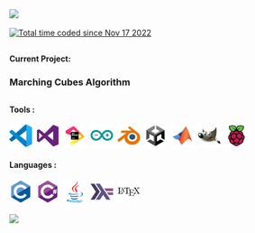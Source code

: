<!--
**IYourSunshineI/IYourSunshineI** is a ✨ _special_ ✨ repository because its `README.md` (this file) appears on your GitHub profile.

Here are some ideas to get you started:

- 🔭 I’m currently working on ...
- 🌱 I’m currently learning ...
- 👯 I’m looking to collaborate on ...
- 🤔 I’m looking for help with ...
- 💬 Ask me about ...
- 📫 How to reach me: ...
- 😄 Pronouns: ...
- ⚡ Fun fact: ...
-->


<img src="https://github-readme-stats-sigma-five.vercel.app/api?username=IYourSunshineI&&show_icons=true&theme=graywhite">

<a href="https://wakatime.com/@75bcc168-5273-428e-87a2-ac8ba5a296ae"><img src="https://wakatime.com/badge/user/75bcc168-5273-428e-87a2-ac8ba5a296ae.svg" alt="Total time coded since Nov 17 2022" /></a>
##
#### Current Project:
### Marching Cubes Algorithm
##
#### Tools :
<div>
  <img src="https://github.com/devicons/devicon/blob/master/icons/vscode/vscode-original.svg" title="Spring" alt="Spring" width="40" height="40"/>&nbsp;
  <img src="https://github.com/devicons/devicon/blob/master/icons/visualstudio/visualstudio-plain.svg" title="Spring" alt="Spring" width="40" height="40"/>&nbsp;
  <img src="https://github.com/devicons/devicon/blob/master/icons/jetbrains/jetbrains-original.svg" title="Java" alt="Java" width="40" height="40"/>&nbsp;
  <img src="https://github.com/devicons/devicon/blob/master/icons/arduino/arduino-original.svg" title="Spring" alt="Spring" width="40" height="40"/>&nbsp;
  <img src="https://github.com/devicons/devicon/blob/master/icons/blender/blender-original.svg" title="Spring" alt="Spring" width="40" height="40"/>&nbsp;
  <img src="https://github.com/devicons/devicon/blob/master/icons/unity/unity-original.svg" title="Spring" alt="Spring" width="40" height="40"/>&nbsp;
  <img src="https://github.com/devicons/devicon/blob/master/icons/matlab/matlab-original.svg" title="Spring" alt="Spring" width="40" height="40"/>&nbsp;
  <img src="https://github.com/devicons/devicon/blob/master/icons/gimp/gimp-original.svg" title="Spring" alt="Spring" width="40" height="40"/>&nbsp;
  <img src="https://github.com/devicons/devicon/blob/master/icons/raspberrypi/raspberrypi-original.svg" title="Spring" alt="Spring" width="40" height="40"/>&nbsp;
</div>

#### Languages :
<div>
  <img src="https://github.com/devicons/devicon/blob/master/icons/c/c-original.svg" title="Spring" alt="Spring" width="40" height="40"/>&nbsp;
  <img src="https://github.com/devicons/devicon/blob/master/icons/csharp/csharp-original.svg" title="Java" alt="Java" width="40" height="40"/>&nbsp;
  <img src="https://github.com/devicons/devicon/blob/master/icons/java/java-original.svg" title="Spring" alt="Spring" width="40" height="40"/>&nbsp;
  <img src="https://github.com/devicons/devicon/blob/master/icons/haskell/haskell-original.svg" title="Spring" alt="Spring" width="40" height="40"/>&nbsp;
  <img src="https://github.com/devicons/devicon/blob/master/icons/latex/latex-original.svg" title="Spring" alt="Spring" width="40" height="40"/>&nbsp;
</div>
<br>
<img src="https://github-readme-stats-sigma-five.vercel.app/api/top-langs/?username=IYourSunshineI&layout=compact&theme=graywhite">
